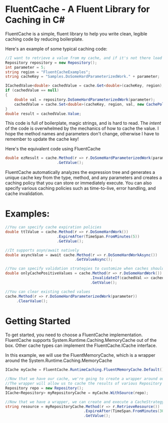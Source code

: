 # FluentCache - A Fluent Library for Caching in C#

FluentCache is a simple, fluent library to help you write clean, legible caching code by reducing boilerplate.

Here's an example of some typical caching code:

```csharp
//I want to retrieve a value from my cache, and if it's not there load it from the repository 
Repository repository = new Repository();
int parameter = 5;
string region = "FluentCacheExamples";
string cacheKey = "Samples.DoSomeHardParameterizedWork." + parameter;

ICachedValue<double> cachedValue = cache.Get<double>(cacheKey, region);
if (cachedValue == null)
{
    double val = repository.DoSomeHardParameterizedWork(parameter);
    cachedValue = cache.Set<double>(cacheKey, region, val, new CachePolicy());
}
double result = cachedValue.Value;
```

This code is full of boilerplate, magic strings, and is hard to read. The *intent* of the code is overwhelmed by the mechanics of how to cache the value. I hope the method names and parameters don't change, otherwise I have to remember to update the cache key!

Here's the equivalent code using FluentCache

```csharp
double ezResult = cache.Method(r => r.DoSomeHardParameterizedWork(parameter))
                       .GetValue();
```

FluentCache automatically analyzes the expression tree and generates a unique cache key from the type, method, and any parameters and creates a caching policy that you can store or immediately execute. You can also specify various caching policies such as time-to-live, error handling, and cache invalidation.

# Examples:

```csharp
//You can specify cache expiration policies
double ttlValue = cache.Method(r => r.DoSomeHardWork())
                       .ExpireAfter(TimeSpan.FromMinutes(5))
                       .GetValue();

//It supports asyn/await natively
double asyncValue = await cache.Method(r => r.DoSomeHardWorkAsync())
                               .GetValueAsync();

//You can specify validation strategies to customize when caches should be updated
double onlyCachePositiveValues = cache.Method(r => r.DoSomeHardWork())
                                      .InvalidateIf(cachedVal => cachedVal.Value <= 0d)
                                      .GetValue();

//You can clear existing cached values
cache.Method(r => r.DoSomeHardParameterizedWork(parameter))
     .ClearValue();
```

# Getting Started

To get started, you need to choose a FluentCache implementation. FluentCache supports System.Runtime.Caching.MemoryCache out of the box. Other cache types can implement the FluentCache.ICache interface.

In this example, we will use the FluentMemoryCache, which is a wrapper around the System.Runtime.Caching.MemoryCache  

```csharp
ICache myCache = FluentCache.RuntimeCaching.FluentMemoryCache.Default();

//Now that we have our cache, we're going to create a wrapper around our Repository
//The wrapper will allow us to cache the results of various Repository methods
Repository repo = new Repository();
ICache<Repository> myRepositoryCache = myCache.WithSource(repo);

//Now that we have a wrapper, we can create and execute a CacheStrategy
string resource = myRepositoryCache.Method(r => r.RetrieveResource())
                                   .ExpireAfter(TimeSpan.FromMinutes(30))
                                   .GetValue();
```
